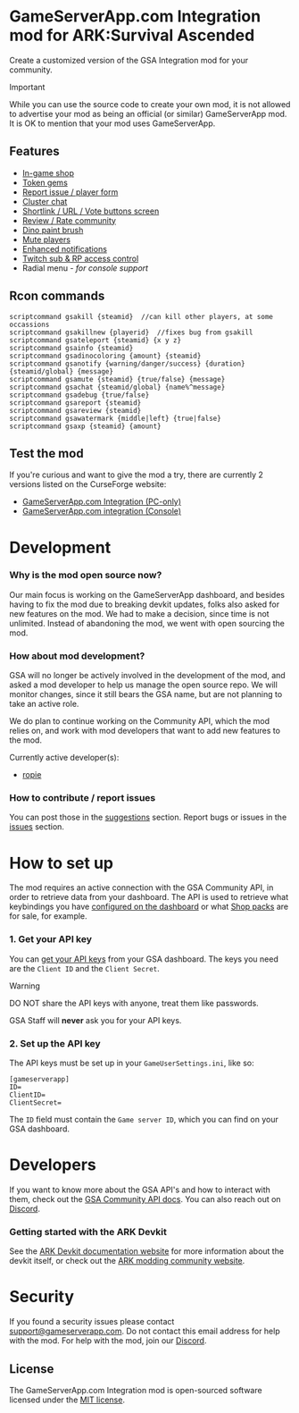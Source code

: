 # GameServerApp.com Integration mod for ARK:Survival Ascended

Create a customized version of the GSA Integration mod for your community.

> [!IMPORTANT]
> While you can use the source code to create your own mod, it is not allowed to advertise your mod as being an official (or similar) GameServerApp mod. It is OK to mention that your mod uses GameServerApp.

## Features

- [In-game shop](https://docs.gameserverapp.com/dashboard/integration_mod#in-game-shop)
- [Token gems](https://docs.gameserverapp.com/dashboard/integration_mod#token-gems)
- [Report issue / player form](https://docs.gameserverapp.com/dashboard/integration_mod#report-form)
- [Cluster chat](https://docs.gameserverapp.com/dashboard/integration_mod#cluster-chat)
- [Shortlink / URL / Vote buttons screen](https://docs.gameserverapp.com/dashboard/integration_mod#vote-screen)
- [Review / Rate community](https://docs.gameserverapp.com/dashboard/integration_mod#review)
- [Dino paint brush](https://docs.gameserverapp.com/dashboard/integration_mod#dino-paint-brush)
- [Mute players](https://docs.gameserverapp.com/dashboard/admin_tools/general#ban-kick--mute)
- [Enhanced notifications](https://docs.gameserverapp.com/dashboard/integration_mod#enhanced-notifications)
- [Twitch sub & RP access control](https://docs.gameserverapp.com/dashboard/admin_tools/general#whitelist)
- Radial menu - _for console support_

## Rcon commands
```
scriptcommand gsakill {steamid}  //can kill other players, at some occassions
scriptcommand gsakillnew {playerid}  //fixes bug from gsakill
scriptcommand gsateleport {steamid} {x y z}
scriptcommand gsainfo {steamid}
scriptcommand gsadinocoloring {amount} {steamid}
scriptcommand gsanotify {warning/danger/success} {duration} {steamid/global} {message}
scriptcommand gsamute {steamid} {true/false} {message}
scriptcommand gsachat {steamid/global} {name%^message}
scriptcommand gsadebug {true/false}
scriptcommand gsareport {steamid}
scriptcommand gsareview {steamid}
scriptcommand gsawatermark {middle|left} {true|false}
scriptcommand gsaxp {steamid} {amount}
```

## Test the mod
If you're curious and want to give the mod a try, there are currently 2 versions listed on the CurseForge website:
- [GameServerApp.com Integration (PC-only)](https://legacy.curseforge.com/ark-survival-ascended/mods/gameserverapp-integration)
- [GameServerApp.com integration (Console)](https://legacy.curseforge.com/ark-survival-ascended/mods/gsa-integration-no-shop)

# Development

### Why is the mod open source now?
Our main focus is working on the GameServerApp dashboard, and besides having to fix the mod due to breaking devkit updates, folks also asked for new features on the mod.
We had to make a decision, since time is not unlimited. Instead of abandoning the mod, we went with open sourcing the mod.

### How about mod development?
GSA will no longer be actively involved in the development of the mod, and asked a mod developer to help us manage the open source repo.
We will monitor changes, since it still bears the GSA name, but are not planning to take an active role.

We do plan to continue working on the Community API, which the mod relies on, and work with mod developers that want to add new features to the mod.

Currently active developer(s):
- [ropie](https://github.com/ropie)

### How to contribute / report issues
You can post those in the [suggestions](https://github.com/gameserverapp/gsa-mod-asa/discussions/categories/suggestions) section.
Report bugs or issues in the [issues](https://github.com/gameserverapp/gsa-mod-asa/issues) section.

# How to set up
The mod requires an active connection with the GSA Community API, in order to retrieve data from your dashboard.
The API is used to retrieve what keybindings you have [configured on the dashboard](https://docs.gameserverapp.com/dashboard/integration_mod) or what [Shop packs](https://docs.gameserverapp.com/dashboard/monetization/shop_packs) are for sale, for example.

### 1. Get your API key
You can [get your API keys](https://dash.gameserverapp.com/configure/api) from your GSA dashboard.
The keys you need are the `Client ID` and the `Client Secret`. 

> [!WARNING]
> DO NOT share the API keys with anyone, treat them like passwords.
>
> GSA Staff will __never__ ask you for your API keys. 


### 2. Set up the API key
The API keys must be set up in your `GameUserSettings.ini`, like so:
```
[gameserverapp]
ID=
ClientID=
ClientSecret=
```

The `ID` field must contain the `Game server ID`, which you can find on your GSA dashboard.

# Developers
If you want to know more about the GSA API's and how to interact with them, check out the [GSA Community API docs](https://docs.gameserverapp.com/developers/community-api/shop-get-index).
You can also reach out on [Discord](https://gameserverapp.com/join-discord).

### Getting started with the ARK Devkit
See the [ARK Devkit documentation website](https://devkit.studiowildcard.com/home) for more information about the devkit itself, or check out the [ARK modding community website](https://arkmodding.net/).

# Security
If you found a security issues please contact support@gameserverapp.com.
Do not contact this email address for help with the mod. For help with the mod, join our [Discord](https://gameserverapp.com/join-discord).

## License
The GameServerApp.com Integration mod is open-sourced software licensed under the [MIT license](http://opensource.org/licenses/MIT).
